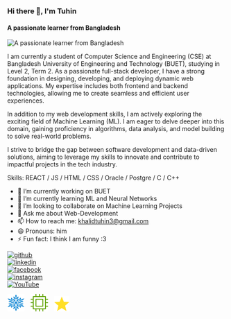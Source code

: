 ### Hi there 👋, I'm Tuhin
#### A passionate learner from Bangladesh
![A passionate learner from Bangladesh](https://scontent.fdac157-1.fna.fbcdn.net/v/t39.30808-6/472117889_1961708917647665_4805345951340080560_n.jpg?_nc_cat=102&ccb=1-7&_nc_sid=6ee11a&_nc_eui2=AeHQXZtDuunqqG5l6gPDGnaETBT6WtPPIzdMFPpa088jN0wFjVCGzM505wTjpTNasQ3ly6rRWd5YpFDzXzgfKARk&_nc_ohc=WczVJojp_VgQ7kNvgEBjoFc&_nc_oc=AdgWJ8xypkMbuC0CCPYvu-v1IDIo69mqkAMer9LVbLGgUHLTPNR6cAiW38LbpDiu5_w&_nc_zt=23&_nc_ht=scontent.fdac157-1.fna&_nc_gid=ASNPKGGZ_hb8y03WCgjfXEA&oh=00_AYCBHPiS7OAydzSgnJlXH6MuKV7DioLYfcqTSBJF8PgLYg&oe=6782FBE6)

I am currently a student of Computer Science and Engineering (CSE) at Bangladesh University of Engineering and Technology (BUET), studying in Level 2, Term 2. As a passionate full-stack developer, I have a strong foundation in designing, developing, and deploying dynamic web applications. My expertise includes both frontend and backend technologies, allowing me to create seamless and efficient user experiences.

In addition to my web development skills, I am actively exploring the exciting field of Machine Learning (ML). I am eager to delve deeper into this domain, gaining proficiency in algorithms, data analysis, and model building to solve real-world problems.

I strive to bridge the gap between software development and data-driven solutions, aiming to leverage my skills to innovate and contribute to impactful projects in the tech industry.

Skills:  REACT / JS / HTML / CSS / Oracle / Postgre / C / C++

- 🔭 I’m currently working on BUET 
- 🌱 I’m currently learning ML and Neural Networks 
- 👯 I’m looking to collaborate on Machine Learning Projects 
- 💬 Ask me about Web-Development 
- 📫 How to reach me: khalidtuhin3@gmail.com 
- 😄 Pronouns: him 
- ⚡ Fun fact: I think I am funny :3 


[<img src='https://img.icons8.com/fluent/48/000000/github.png' alt='github' height='40'>](https://github.com/Tuhin-ninja)  
[<img src='https://img.icons8.com/fluent/48/000000/linkedin.png' alt='linkedin' height='40'>](https://www.linkedin.com/in/khalid-hasan-tuhin-401471251/)  
[<img src='https://img.icons8.com/fluent/48/000000/facebook.png' alt='facebook' height='40'>](https://www.facebook.com/khalid.tuhin.9)  
[<img src='https://img.icons8.com/fluent/48/000000/instagram-new.png' alt='instagram' height='40'>](https://www.instagram.com/tuhin.khalid/)  
[<img src='https://img.icons8.com/fluent/48/000000/youtube-play.png' alt='YouTube' height='40'>](https://www.youtube.com/channel/pspicephysics4619)  


<a href='https://archiveprogram.github.com/'><img src='https://raw.githubusercontent.com/acervenky/animated-github-badges/master/assets/acbadge.gif' width='40' height='40'></a> <a href='https://docs.github.com/en/developers'><img src='https://raw.githubusercontent.com/acervenky/animated-github-badges/master/assets/devbadge.gif' width='40' height='40'></a> <a href='https://stars.github.com/'><img src='https://raw.githubusercontent.com/acervenky/animated-github-badges/master/assets/starbadge.gif' width='35' height='35'></a> 

